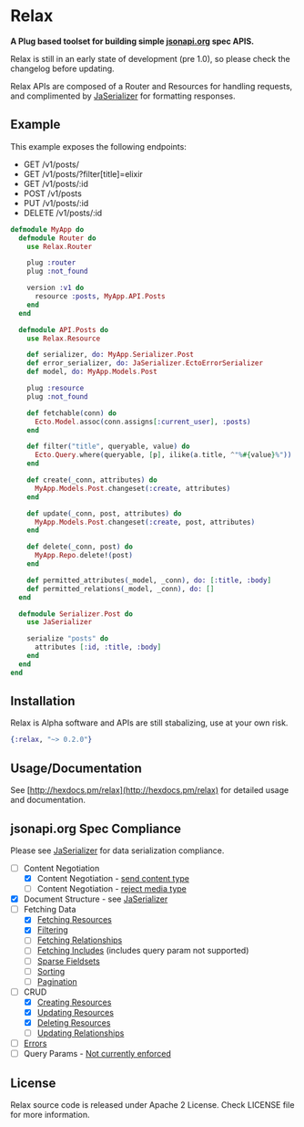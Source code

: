 # Relax

**A Plug based toolset for building simple [jsonapi.org](http://jsonapi.org)
spec APIS.**

Relax is still in an early state of development (pre 1.0), so please check the
changelog before updating.

Relax APIs are composed of a Router and Resources for handling requests, and
complimented by [JaSerializer](http://github.com/AgilionApps/ja_serializer) for
formatting responses.

## Example

This example exposes the following endpoints:

* GET    /v1/posts/
* GET    /v1/posts/?filter[title]=elixir
* GET    /v1/posts/:id
* POST   /v1/posts
* PUT    /v1/posts/:id
* DELETE /v1/posts/:id

```elixir
defmodule MyApp do
  defmodule Router do
    use Relax.Router

    plug :router
    plug :not_found

    version :v1 do
      resource :posts, MyApp.API.Posts
    end
  end

  defmodule API.Posts do
    use Relax.Resource

    def serializer, do: MyApp.Serializer.Post
    def error_serializer, do: JaSerializer.EctoErrorSerializer
    def model, do: MyApp.Models.Post

    plug :resource
    plug :not_found

    def fetchable(conn) do
      Ecto.Model.assoc(conn.assigns[:current_user], :posts)
    end

    def filter("title", queryable, value) do
      Ecto.Query.where(queryable, [p], ilike(a.title, ^"%#{value}%"))
    end

    def create(_conn, attributes) do
      MyApp.Models.Post.changeset(:create, attributes)
    end

    def update(_conn, post, attributes) do
      MyApp.Models.Post.changeset(:create, post, attributes)
    end

    def delete(_conn, post) do
      MyApp.Repo.delete!(post)
    end

    def permitted_attributes(_model, _conn), do: [:title, :body]
    def permitted_relations(_model, _conn), do: []
  end

  defmodule Serializer.Post do
    use JaSerializer

    serialize "posts" do
      attributes [:id, :title, :body]
    end
  end
end
```

## Installation

Relax is Alpha software and APIs are still stabalizing, use at your own risk.

```elixir
{:relax, "~> 0.2.0"}
```

## Usage/Documentation

See [http://hexdocs.pm/relax](http://hexdocs.pm/relax) for detailed usage and
documentation.

## jsonapi.org Spec Compliance

Please see [JaSerializer](http://github.com/AgilionApps/ja_serializer) for
data serialization compliance.

- [ ] Content Negotiation
  - [x] Content Negotiation - [send content type](http://jsonapi.org/format/#content-negotiation-servers)
  - [ ] Content Negotiation - [reject media type](http://jsonapi.org/format/#content-negotiation-servers)
- [x] Document Structure - see [JaSerializer](http://github.com/AgilionApps/ja_serializer)
- [ ] Fetching Data
  - [x] [Fetching Resources](http://jsonapi.org/format/#fetching-resources)
  - [x] [Filtering](http://jsonapi.org/format/#fetching-filtering)
  - [ ] [Fetching Relationships](http://jsonapi.org/format/#fetching-relationships)
  - [ ] [Fetching Includes](http://jsonapi.org/format/#fetching-includes) (includes query param not supported)
  - [ ] [Sparse Fieldsets](http://jsonapi.org/format/#fetching-sparse-fieldsets)
  - [ ] [Sorting](http://jsonapi.org/format/#fetching-sorting)
  - [ ] [Pagination](http://jsonapi.org/format/#fetching-pagination)
- [ ] CRUD
  - [x] [Creating Resources](http://jsonapi.org/format/#crud-creating)
  - [x] [Updating Resources](http://jsonapi.org/format/#crud-updating)
  - [x] [Deleting Resources](http://jsonapi.org/format/#crud-deleting)
  - [ ] [Updating Relationships](http://jsonapi.org/format/#crud-updating-relationships)
- [ ] [Errors](http://jsonapi.org/format/#errors)
- [ ] Query Params - [Not currently enforced](http://jsonapi.org/format/#query-parameters)

## License

Relax source code is released under Apache 2 License. Check LICENSE file for more information.
